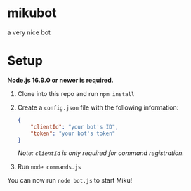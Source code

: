 # mikubot
a very nice bot

# Setup
**Node.js 16.9.0 or newer is required.**

1. Clone into this repo and run `npm install`

2. Create a `config.json` file with the following information:
	```json
	{
		"clientId": "your bot's ID",
		"token": "your bot's token"
	}
	```
	*Note: `clientId` is only required for command registration.*

3. Run `node commands.js`

You can now run `node bot.js` to start Miku!
